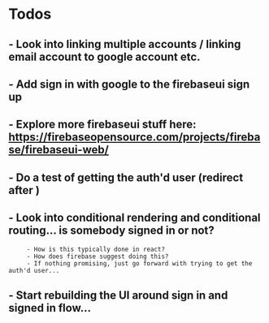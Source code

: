 # Todos
## - Look into linking multiple accounts / linking email account to google account etc. 
## - Add sign in with google to the firebaseui sign up
## - Explore more firebaseui stuff here: https://firebaseopensource.com/projects/firebase/firebaseui-web/
## - Do a test of getting the auth'd user (redirect after )
## - Look into conditional rendering and conditional routing... is somebody signed in or not? 
         - How is this typically done in react?
         - How does firebase suggest doing this?
         - If nothing promising, just go forward with trying to get the auth'd user...
## - Start rebuilding the UI around sign in and signed in flow...
